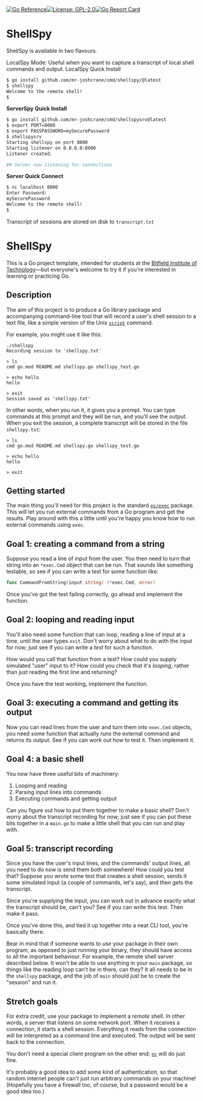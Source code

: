 [![Go Reference](https://pkg.go.dev/badge/github.com/mr-joshcrane/shellspy.svg)](https://pkg.go.dev/github.com/mr-joshcrane/shellspy)[![License: GPL-2.0](https://img.shields.io/badge/Licence-GPL-2)](https://opensource.org/licenses/GPL-2.0)[![Go Report Card](https://goreportcard.com/badge/github.com/mr-joshcrane/shellspy)](https://goreportcard.com/report/github.com/mr-joshcrane/shellspy)

# ShellSpy

ShellSpy is available in two flavours.

LocalSpy Mode: Useful when you want to capture a transcript of local shell commands and output.
LocalSpy Quick Install
```bash
$ go install github.com/mr-joshcrane/cmd/shellspy/@latest
$ shellspy
Welcome to the remote shell!
$
```

**ServerSpy Quick Install**
```bash
$ go install github.com/mr-joshcrane/cmd/shellspysrv@latest
$ export PORT=8000
$ export PASSPASSWORD=mySecurePassword
$ shellspysrv
Starting shellspy on port 8000
Starting listener on 0.0.0.0:8000
Listener created.

## Server now listening for connections
```

**Server Quick Connect**
```bash
$ nc localhost 8000
Enter Password:
mySecurePassword
Welcome to the remote shell!
$
```
Transcript of sessions are stored on disk to `transcript.txt`

# ShellSpy

This is a Go project template, intended for students at the [Bitfield Institute of Technology](https://bitfieldconsulting.com/golang/bit)—but everyone's welcome to try it if you're interested in learning or practicing Go.

## Description

The aim of this project is to produce a Go library package and accompanying command-line tool that will record a user's shell session to a text file, like a simple version of the Unix [`script`](https://man7.org/linux/man-pages/man1/script.1.html) command.

For example, you might use it like this:

```
./shellspy
Recording session to 'shellspy.txt'

> ls
cmd go.mod README.md shellspy.go shellspy_test.go

> echo hello
hello

> exit
Session saved as 'shellspy.txt'
```

In other words, when you run it, it gives you a prompt. You can type commands at this prompt and they will be run, and you'll see the output. When you exit the session, a complete transcript will be stored in the file `shellspy.txt`:

```
> ls
cmd go.mod README.md shellspy.go shellspy_test.go

> echo hello
hello

> exit
```

## Getting started

The main thing you'll need for this project is the standard [`os/exec`](https://pkg.go.dev/os/exec) package. This will let you run external commands from a Go program and get the results. Play around with this a little until you're happy you know how to run external commands using `exec`.

## Goal 1: creating a command from a string

Suppose you read a line of input from the user. You then need to turn that string into an `*exec.Cmd` object that can be run. That sounds like something testable, so see if you can write a test for some function like:

```go
func CommandFromString(input string) (*exec.Cmd, error)
```

Once you've got the test failing correctly, go ahead and implement the function.

## Goal 2: looping and reading input

You'll also need some function that can loop, reading a line of input at a time, until the user types `exit`. Don't worry about what to do with the input for now; just see if you can write a _test_ for such a function.

How would you call that function from a test? How could you supply simulated "user" input to it? How could you check that it's _looping_, rather than just reading the first line and returning?

Once you have the test working, implement the function.

## Goal 3: executing a command and getting its output

Now you can read lines from the user and turn them into `exec.Cmd` objects, you need some function that actually _runs_ the external command and returns its output. See if you can work out how to test it. Then implement it.

## Goal 4: a basic shell

You now have three useful bits of machinery:

1. Looping and reading
2. Parsing input lines into commands
3. Executing commands and getting output

Can you figure out how to put them together to make a basic shell? Don't worry about the transcript recording for now; just see if you can put these bits together in a `main.go` to make a little shell that you can run and play with.

## Goal 5: transcript recording

Since you have the user's input lines, and the commands' output lines, all you need to do now is send them both somewhere! How could you test that? Suppose you wrote some test that creates a shell session, sends it some simulated input (a couple of commands, let's say), and then gets the transcript.

Since you're supplying the input, you can work out in advance exactly what the transcript should be, can't you? See if you can write this test. Then make it pass.

Once you've done this, and tied it up together into a neat CLI tool, you're basically there.

Bear in mind that if someone wants to _use_ your package in their own program, as opposed to just running your binary, they should have access to all the important behaviour. For example, the remote shell server described below. It won't be able to use anything in your `main` package, so things like the reading loop can't be in there, can they? It all needs to be in the `shellspy` package, and the job of `main` should just be to create the "session" and run it.

## Stretch goals

For extra credit, use your package to implement a _remote_ shell. In other words, a server that listens on some network port. When it receives a connection, it starts a shell session. Everything it reads from the connection will be interpreted as a command line and executed. The output will be sent back to the connection.

You don't need a special client program on the other end: [`nc`](https://linux.die.net/man/1/nc) will do just fine.

It's probably a good idea to add some kind of authentication, so that random internet people can't just run arbitrary commands on your machine! (Hopefully you have a firewall too, of course, but a password would be a good idea too.)
